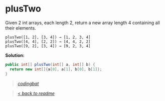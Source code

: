 # plusTwo

Given 2 int arrays, each length 2, return a new array length 4 containing all their elements.

```
plusTwo([1, 2], [3, 4]) → [1, 2, 3, 4]
plusTwo([4, 4], [2, 2]) → [4, 4, 2, 2]
plusTwo([9, 2], [3, 4]) → [9, 2, 3, 4]
```

**Solution:**

```java
public int[] plusTwo(int[] a, int[] b) {
  return new int[]{a[0], a[1], b[0], b[1]};
}
```

> _[codingbat](http://codingbat.com/prob/p180840)_

> [< _back to readme_](FINDREPLACEREADME)